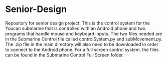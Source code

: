 # Senior-Design
Repository for senior design project. 
This is the control system for the Youcan submarine that is controlled with an Android phone and two programs that handle mouse and keyboard inputs.
The two files needed are in the Submarine Control file called controlSystem.py and subMovement.py.
The .zip file in the main directory will also need to be downloaded in order to connect to the Android phone.
For a full screen sontrol system, the files can be found in the Submarine Control Full Screen folder.
